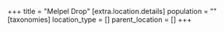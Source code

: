 +++
title = "Melpel Drop"
[extra.location.details]
population = ""
[taxonomies]
location_type = []
parent_location = []
+++

